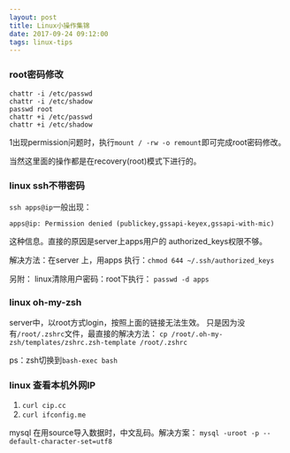```yaml
---
layout: post
title: Linux小操作集锦
date: 2017-09-24 09:12:00
tags: linux-tips
---
```


### root密码修改

```
chattr -i /etc/passwd
chattr -i /etc/shadow
passwd root
chattr +i /etc/passwd
chattr +i /etc/shadow
```
<!-- more -->
1出现permission问题时，执行`mount / -rw -o remount`即可完成root密码修改。

当然这里面的操作都是在recovery(root)模式下进行的。


### linux ssh不带密码
`ssh apps@ip`一般出现：
```
apps@ip: Permission denied (publickey,gssapi-keyex,gssapi-with-mic)
```

这种信息。直接的原因是server上apps用户的 authorized_keys权限不够。

解决方法：在server 上，用apps 执行：`chmod 644 ~/.ssh/authorized_keys`

另附：
linux清除用户密码：root下执行： `passwd -d apps`


### linux oh-my-zsh
server中，以root方式login，按照上面的链接无法生效。
只是因为没有`/root/.zshrc`文件，最直接的解决方法：
`cp /root/.oh-my-zsh/templates/zshrc.zsh-template /root/.zshrc`

ps：zsh切换到`bash-exec bash`


### linux 查看本机外网IP
1. `curl cip.cc`
2. `curl ifconfig.me`


mysql 在用source导入数据时，中文乱码。解决方案：
`mysql -uroot -p --default-character-set=utf8`

